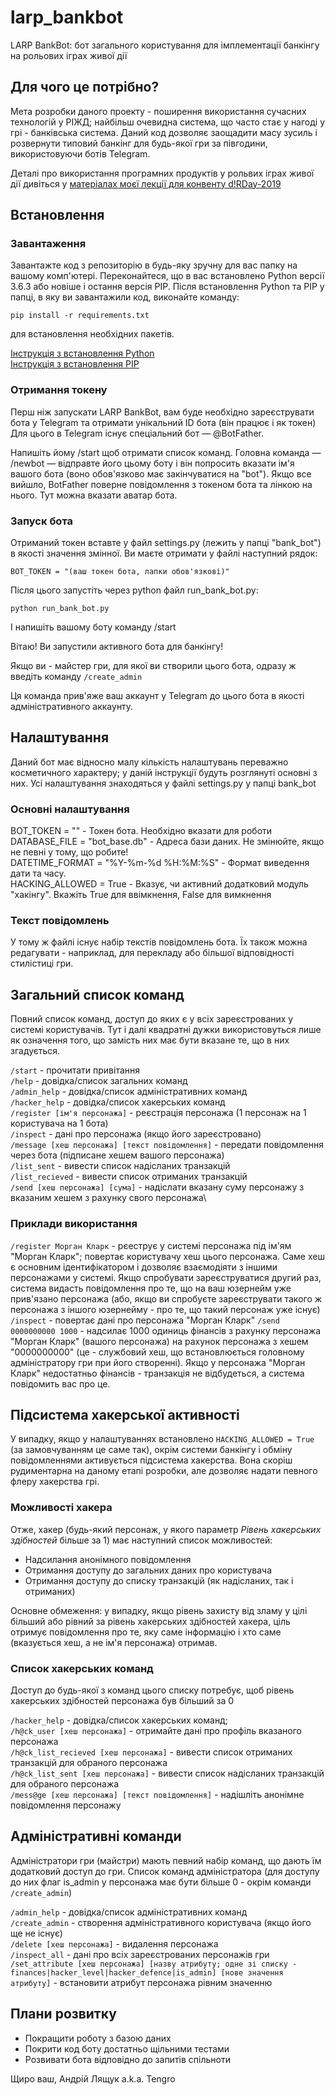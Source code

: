 # larp_bankbot
LARP BankBot: бот загального користування для імплементації банкінгу на рольових іграх живої дії

## Для чого це потрібно?
Мета розробки даного проекту - поширення використання сучасних технологій у РІЖД; найбільш очевидна система, що часто стає у нагоді у грі - банківська система. Даний код дозволяє заощадити масу зусиль і розвернути типовий банкінг для будь-якої гри за півгодини, використовуючи ботів Telegram.

Деталі про використання програмних продуктів у рольвих іграх живої дії дивіться у [матеріалах моєї лекції для конвенту d!RDay-2019](https://docs.google.com/presentation/d/14e2WuS1jtmjxMIZkIlZ0sjbuK5w5bhYXUW2XqQo1IlI/edit?usp=sharing)

## Встановлення
### Завантаження
Завантажте код з репозиторію в будь-яку зручну для вас папку на вашому комп'ютері. Переконайтеся, що в вас встановлено Python версії 3.6.3 або новіше і остання версія PIP. Після встановлення Python та PIP у папці, в яку ви завантажили код, виконайте команду:

`pip install -r requirements.txt`

для встановлення необхідних пакетів.

[Інструкція з встановлення Python](https://uk.wikibooks.org/wiki/%D0%9F%D0%BE%D1%80%D0%B8%D0%BD%D1%8C%D1%82%D0%B5_%D1%83_Python_3/%D0%92%D1%81%D1%82%D0%B0%D0%BD%D0%BE%D0%B2%D0%BB%D0%B5%D0%BD%D0%BD%D1%8F)\
[Інструкція з встановлення PIP](http://programming.in.ua/programming/python/248-install-pip-python.html)

### Отримання токену
Перш ніж запускати LARP BankBot, вам буде необхідно зареєструвати бота у Telegram та отримати унікальний ID бота (він працює і як токен)
Для цього в Telegram існує спеціальний бот — @BotFather.

Напишіть йому /start щоб отримати список команд.
Головна команда — /newbot — відправте його цьому боту і він попросить вказати ім'я вашого бота (воно обов'язково має закінчуватися на "bot"). Якщо все вийшло, BotFather поверне повідомлення з токеном бота та лінкою на нього. Тут можна вказати аватар бота.

### Запуск бота
Отриманий токен вставте у файл settings.py (лежить у папці "bank_bot") в якості значення змінної. Ви маєте отримати у файлі наступний рядок:

`BOT_TOKEN = "(ваш токен бота, лапки обов'язкові)"`

Після цього запустіть через python файл run_bank_bot.py:

`python run_bank_bot.py`

І напишіть вашому боту команду /start

Вітаю! Ви запустили активного бота для банкінгу!

Якщо ви - майстер гри, для якої ви створили цього бота, одразу ж введіть команду
`/create_admin`

Ця команда прив'яже ваш аккаунт у Telegram до цього бота в якості адміністративного аккаунту.

## Налаштування
Даний бот має відносно малу кількість налаштувань переважно косметичного характеру; у даній інструкції будуть розглянуті основні з них. Усі налаштування знаходяться у файлі settings.py у папці bank_bot
### Основні налаштування
BOT_TOKEN = "" - Токен бота. Необхідно вказати для роботи\
DATABASE_FILE = "bot_base.db" - Адреса бази даних. Не змінюйте, якщо не певні у тому, що робите!\
DATETIME_FORMAT = "%Y-%m-%d %H:%M:%S" - Формат виведення дати та часу.\
HACKING_ALLOWED = True - Вказує, чи активний додатковий модуль "хакінгу". Вкажіть True для ввімкнення, False для вимкнення

### Текст повідомлень
У тому ж файлі існує набір текстів повідомлень бота. Їх також можна редагувати - наприклад, для перекладу або більшої відповідності стилістиці гри.

## Загальний список команд
Повний список команд, доступ до яких є у всіх зареєстрованих у системі користувачів. Тут і далі квадратні дужки використовуться лише як означення того, що замість них має бути вказане те, що в них згадується.

`/start` - прочитати привітання\
`/help` - довідка/список загальних команд\
`/admin_help` - довідка/список адміністративних команд\
`/hacker_help` -  довідка/список хакерських команд\
`/register [ім'я персонажа]` - реєстрація персонажа (1 персонаж на 1 користувача на 1 бота)\
`/inspect` - дані про персонажа (якщо його зареєстровано)\
`/message [хеш персонажа] [текст повідомлення]` - передати повідомлення через бота (підписане хешем вашого персонажа)\
`/list_sent` - вивести список надісланих транзакцій \
`/list_recieved` - вивести список отриманих транзакцій\
`/send [хеш персонажа] [сума]` - надіслати вказану суму персонажу з вказаним хешем з рахунку свого персонажа\

### Приклади використання
`/register Морган Кларк` - рєеструє у системі персонажа під ім'ям "Морган Кларк"; повертає користувачу хеш цього персонажа. Саме хеш є основним ідентифікатором і дозволяє взаємодіяти з іншими персонажами у системі. 
Якщо спробувати зареєструватися другий раз, система видасть повідомлення про те, що на ваш юзернейм уже прив'язано персонажа (або, якщо ви спробуєте зареєструвати такого ж персонажа з іншого юзернейму - про те, що такий персонаж уже існує)
`/inspect` - повертає дані про персонажа "Морган Кларк"
`/send 0000000000 1000` - надсилає 1000 одиниць фінансів з рахунку персонажа "Морган Кларк" (вашого персонажа) на рахунок персонажа з хешем "0000000000" (це - службовий хеш, що встановлюється головному адміністратору гри при його створенні). Якщо у персонажа "Морган Кларк" недостатньо фінансів - транзакція не відбудеться, а система повідомить вас про це.

## Підсистема хакерської активності
У випадку, якщо у налаштуваннях встановлено `HACKING_ALLOWED = True` (за замовчуванням це саме так), окрім системи банкінгу і обміну повідомленнями активується підсистема хакерства. Вона скоріш рудиментарна на даному етапі розробки, але дозволяє надати певного флеру хакерства грі.

### Можливості хакера
Отже, хакер (будь-який персонаж, у якого параметр *Рівень хакерських здібностей* більше за 1) має наступний список можливостей:

- Надсилання анонімного повідомлення
- Отримання доступу до загальних даних про користувача
- Отримання доступу до списку транзакцій (як надісланих, так і отриманих)

Основне обмеження: у випадку, якщо рівень захисту від зламу у цілі більший або рівний за рівень хакерських здібностей хакера, ціль отримує повідомлення про те, яку саме інформацію і хто саме (вказується хеш, а не ім'я персонажа) отримав.

### Список хакерських команд
Доступ до будь-якої з команд цього списку потребує, щоб рівень хакерських здібностей персонажа був більший за 0


`/hacker_help` -  довідка/список хакерських команд;\
`/h@ck_user [хеш персонажа]` - отримайте дані про профіль вказаного персонажа\
`/h@ck_list_recieved [хеш персонажа]` - вивести список отриманих транзакцій для обраного персонажа\
`/h@ck_list_sent [хеш персонажа]` - вивести список надісланих транзакцій для обраного персонажа\
`/mess@ge [хеш персонажа] [текст повідомлення]` - надішліть анонімне повідомлення персонажу


## Адміністративні команди
Адміністратори гри (майстри) мають певний набір команд, що дають їм додатковий доступ до гри. Список команд адміністратора (для доступу до них флаг is_admin у персонажа має бути більше 0 - окрім команди `/create_admin`)  

`/admin_help` - довідка/список адміністративних команд\
`/create_admin` - створення адміністративного користувача (якщо його ще не існує)\
`/delete [хеш персонажа]` - видалення персонажа\
`/inspect_all` - дані про всіх зареєстрованих персонажів гри\
`/set_attribute [хеш персонажа] [назву атрибуту; одне зі списку - finances|hacker_level|hacker_defence|is_admin] [нове значення атрибуту]` - встановити атрибут персонажа рівним значенню


## Плани розвитку
- Покращити роботу з базою даних
- Покрити код боту достатньо щільними тестами
- Розвивати бота відповідно до запитів спільноти

Щиро ваш, Андрій Лящук a.k.a. Tengro
